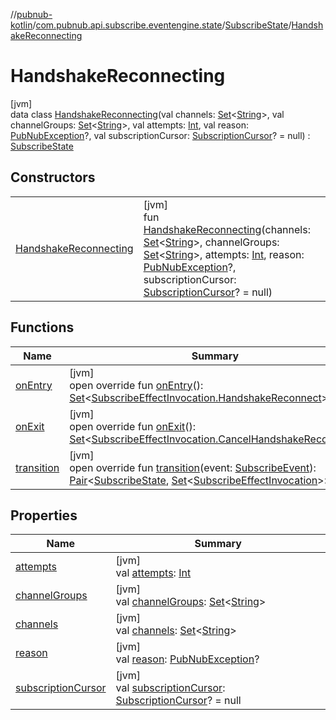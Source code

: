 //[pubnub-kotlin](../../../../index.md)/[com.pubnub.api.subscribe.eventengine.state](../../index.md)/[SubscribeState](../index.md)/[HandshakeReconnecting](index.md)

# HandshakeReconnecting

[jvm]\
data class [HandshakeReconnecting](index.md)(val channels: [Set](https://kotlinlang.org/api/latest/jvm/stdlib/kotlin.collections/-set/index.html)&lt;[String](https://kotlinlang.org/api/latest/jvm/stdlib/kotlin/-string/index.html)&gt;, val channelGroups: [Set](https://kotlinlang.org/api/latest/jvm/stdlib/kotlin.collections/-set/index.html)&lt;[String](https://kotlinlang.org/api/latest/jvm/stdlib/kotlin/-string/index.html)&gt;, val attempts: [Int](https://kotlinlang.org/api/latest/jvm/stdlib/kotlin/-int/index.html), val reason: [PubNubException](../../../com.pubnub.api/-pub-nub-exception/index.md)?, val subscriptionCursor: [SubscriptionCursor](../../../com.pubnub.api.subscribe.eventengine.event/-subscription-cursor/index.md)? = null) : [SubscribeState](../index.md)

## Constructors

| | |
|---|---|
| [HandshakeReconnecting](-handshake-reconnecting.md) | [jvm]<br>fun [HandshakeReconnecting](-handshake-reconnecting.md)(channels: [Set](https://kotlinlang.org/api/latest/jvm/stdlib/kotlin.collections/-set/index.html)&lt;[String](https://kotlinlang.org/api/latest/jvm/stdlib/kotlin/-string/index.html)&gt;, channelGroups: [Set](https://kotlinlang.org/api/latest/jvm/stdlib/kotlin.collections/-set/index.html)&lt;[String](https://kotlinlang.org/api/latest/jvm/stdlib/kotlin/-string/index.html)&gt;, attempts: [Int](https://kotlinlang.org/api/latest/jvm/stdlib/kotlin/-int/index.html), reason: [PubNubException](../../../com.pubnub.api/-pub-nub-exception/index.md)?, subscriptionCursor: [SubscriptionCursor](../../../com.pubnub.api.subscribe.eventengine.event/-subscription-cursor/index.md)? = null) |

## Functions

| Name | Summary |
|---|---|
| [onEntry](on-entry.md) | [jvm]<br>open override fun [onEntry](on-entry.md)(): [Set](https://kotlinlang.org/api/latest/jvm/stdlib/kotlin.collections/-set/index.html)&lt;[SubscribeEffectInvocation.HandshakeReconnect](../../../com.pubnub.api.subscribe.eventengine.effect/-subscribe-effect-invocation/-handshake-reconnect/index.md)&gt; |
| [onExit](on-exit.md) | [jvm]<br>open override fun [onExit](on-exit.md)(): [Set](https://kotlinlang.org/api/latest/jvm/stdlib/kotlin.collections/-set/index.html)&lt;[SubscribeEffectInvocation.CancelHandshakeReconnect](../../../com.pubnub.api.subscribe.eventengine.effect/-subscribe-effect-invocation/-cancel-handshake-reconnect/index.md)&gt; |
| [transition](transition.md) | [jvm]<br>open override fun [transition](transition.md)(event: [SubscribeEvent](../../../com.pubnub.api.subscribe.eventengine.event/-subscribe-event/index.md)): [Pair](https://kotlinlang.org/api/latest/jvm/stdlib/kotlin/-pair/index.html)&lt;[SubscribeState](../index.md), [Set](https://kotlinlang.org/api/latest/jvm/stdlib/kotlin.collections/-set/index.html)&lt;[SubscribeEffectInvocation](../../../com.pubnub.api.subscribe.eventengine.effect/-subscribe-effect-invocation/index.md)&gt;&gt; |

## Properties

| Name | Summary |
|---|---|
| [attempts](attempts.md) | [jvm]<br>val [attempts](attempts.md): [Int](https://kotlinlang.org/api/latest/jvm/stdlib/kotlin/-int/index.html) |
| [channelGroups](channel-groups.md) | [jvm]<br>val [channelGroups](channel-groups.md): [Set](https://kotlinlang.org/api/latest/jvm/stdlib/kotlin.collections/-set/index.html)&lt;[String](https://kotlinlang.org/api/latest/jvm/stdlib/kotlin/-string/index.html)&gt; |
| [channels](channels.md) | [jvm]<br>val [channels](channels.md): [Set](https://kotlinlang.org/api/latest/jvm/stdlib/kotlin.collections/-set/index.html)&lt;[String](https://kotlinlang.org/api/latest/jvm/stdlib/kotlin/-string/index.html)&gt; |
| [reason](reason.md) | [jvm]<br>val [reason](reason.md): [PubNubException](../../../com.pubnub.api/-pub-nub-exception/index.md)? |
| [subscriptionCursor](subscription-cursor.md) | [jvm]<br>val [subscriptionCursor](subscription-cursor.md): [SubscriptionCursor](../../../com.pubnub.api.subscribe.eventengine.event/-subscription-cursor/index.md)? = null |
